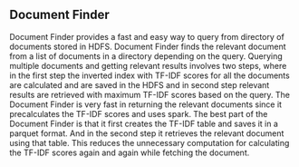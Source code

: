 ## Document Finder
Document Finder provides a fast and easy way to query from directory of documents stored in HDFS. Document Finder finds the relevant document from a list of documents in a directory depending on the query. Querying multiple documents and getting relevant results involves two steps, where in the first step the inverted index with TF-IDF scores for all the documents are calculated and are saved in the HDFS and in second step relevant results are retrieved with maximum TF-IDF scores based on the query. The Document Finder is very fast in returning the relevant documents since it precalculates the TF-IDF scores and uses spark. The best part of the Document Finder is that it first creates the TF-IDF table and saves it in a parquet format. And in the second step it retrieves the relevant document using that table. 
This reduces the unnecessary computation for calculating the TF-IDF scores again and again while fetching the document.
